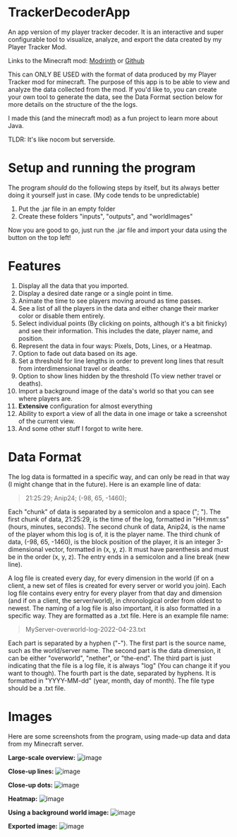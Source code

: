 # TrackerDecoderApp
An app version of my player tracker decoder. It is an interactive and super configurable tool to visualize, analyze, and export the data created by my Player Tracker Mod.

Links to the Minecraft mod:
[Modrinth](https://modrinth.com/mod/wat) or [Github](https://github.com/AIP21/WAT-mod)

This can ONLY BE USED with the format of data produced by my Player Tracker mod for minecraft. The purpose of this app is to be able to view and analyze the data collected from the mod.
If you'd like to, you can create your own tool to generate the data, see the Data Format section below for more details on the structure of the the logs.

I made this (and the minecraft mod) as a fun project to learn more about Java.

TLDR: It's like nocom but serverside.

# Setup and running the program
The program *should* do the following steps by itself, but its always better doing it yourself just in case. (My code tends to be unpredictable)
1. Put the .jar file in an empty folder
2. Create these folders "inputs", "outputs", and "worldImages"

Now you are good to go, just run the .jar file and import your data using the button on the top left!

# Features
1. Display all the data that you imported.
2. Display a desired date range or a single point in time.
3. Animate the time to see players moving around as time passes.
4. See a list of all the players in the data and either change their marker color or disable them entirely.
5. Select individual points (By clicking on points, although it's a bit finicky) and see their information. This includes the date, player name, and position.
6. Represent the data in four ways: Pixels, Dots, Lines, or a Heatmap.
7. Option to fade out data based on its age.
8. Set a threshold for line lengths in order to prevent long lines that result from interdimensional travel or deaths.
9. Option to show lines hidden by the threshold (To view nether travel or deaths).
11. Import a background image of the data's world so that you can see where players are.
12. **Extensive** configuration for almost everything
13. Ability to export a view of all the data in one image or take a screenshot of the current view.
15. And some other stuff I forgot to write here.

# Data Format
The log data is formatted in a specific way, and can only be read in that way (I might change that in the future). Here is an example line of data:
> 21:25:29; Anip24; (-98, 65, -1460);

Each "chunk" of data is separated by a semicolon and a space ("; ").
The first chunk of data, 21:25:29, is the time of the log, formatted in "HH:mm:ss" (hours, minutes, seconds).
The second chunk of data, Anip24, is the name of the player whom this log is of, it is the player name.
The third chunk of data, (-98, 65, -1460), is the block position of the player, it is an integer 3-dimensional vector, formatted in (x, y, z). It must have parenthesis and must be in the order (x, y, z).
The entry ends in a semicolon and a line break (new line).


A log file is created every day, for every dimension in the world (if on a client, a new set of files is created for every server or world you join). Each log file contains every entry for every player from that day and dimension (and if on a client, the server/world), in chronological order from oldest to newest.
The naming of a log file is also important, it is also formatted in a specific way. They are formatted as a .txt file. Here is an example file name:
> MyServer-overworld-log-2022-04-23.txt

Each part is separated by a hyphen ("-").
The first part is the source name, such as the world/server name.
The second part is the data dimension, it can be either "overworld", "nether", or "the-end".
The third part is just indicating that the file is a log file, it is always "log" (You can change it if you want to though).
The fourth part is the date, separated by hyphens. It is formatted in "YYYY-MM-dd" (year, month, day of month).
The file type should be a .txt file.

# Images
Here are some screenshots from the program, using made-up data and data from my Minecraft server.

**Large-scale overview:**
![image](https://user-images.githubusercontent.com/44927160/168449122-76f73826-857d-44f6-9839-eea1f9e24066.png)

**Close-up lines:**
![image](https://user-images.githubusercontent.com/44927160/168449136-b182f879-7db2-4e74-983b-37de249d4fad.png)

**Close-up dots:**
![image](https://user-images.githubusercontent.com/44927160/168450319-e88ecefb-bb34-4392-8ca2-c36ce918d4df.png)

**Heatmap:**
![image](https://user-images.githubusercontent.com/44927160/168449151-4151b751-c39a-48e8-b82d-cc6e78c7d8eb.png)

**Using a background world image:**
![image](https://user-images.githubusercontent.com/44927160/168450297-2415fe3d-f164-484f-827b-37ea82d28cd3.png)

**Exported image:**
![image](https://user-images.githubusercontent.com/44927160/171914953-4ca2684b-328a-4a4e-928e-016d6bf0b025.png)
